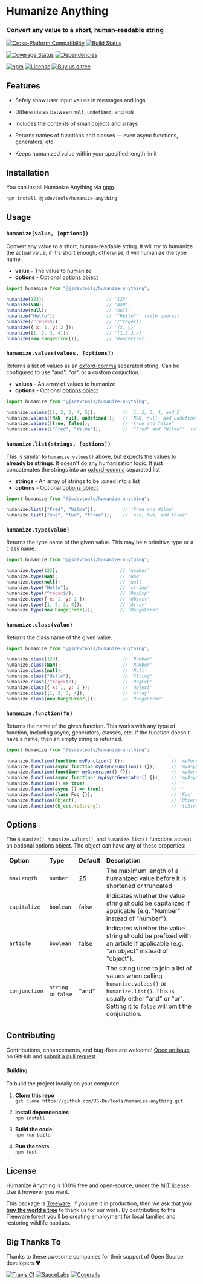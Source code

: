 Humanize Anything
======================================
### Convert any value to a short, human-readable string

[![Cross-Platform Compatibility](https://jstools.dev/img/badges/os-badges.svg)](https://github.com/JS-DevTools/humanize-anything/blob/master/.github/workflows/CI-CD.yaml)
[![Build Status](https://github.com/JS-DevTools/humanize-anything/workflows/CI-CD/badge.svg)](https://github.com/JS-DevTools/humanize-anything/blob/master/.github/workflows/CI-CD.yaml)

[![Coverage Status](https://coveralls.io/repos/github/JS-DevTools/humanize-anything/badge.svg?branch=master)](https://coveralls.io/github/JS-DevTools/humanize-anything)
[![Dependencies](https://david-dm.org/JS-DevTools/humanize-anything.svg)](https://david-dm.org/JS-DevTools/humanize-anything)

[![npm](https://img.shields.io/npm/v/@jsdevtools/humanize-anything.svg)](https://www.npmjs.com/package/@jsdevtools/humanize-anything)
[![License](https://img.shields.io/npm/l/@jsdevtools/humanize-anything.svg)](LICENSE)
[![Buy us a tree](https://img.shields.io/badge/Treeware-%F0%9F%8C%B3-lightgreen)](https://plant.treeware.earth/JS-DevTools/humanize-anything)



Features
-----------------------
- Safely show user input values in messages and logs

- Differentiates between `null`, `undefined`, and `NaN`

- Includes the contents of small objects and arrays

- Returns names of functions and classes — even async functions, generators, etc.

- Keeps humanized value within your specified length limit



Installation
--------------------------
You can install Humanize Anything via [npm](https://docs.npmjs.com/about-npm/).

```bash
npm install @jsdevtools/humanize-anything
```



Usage
-------------------------------

### `humanize(value, [options])`
Convert any value to a short, human-readable string. It will try to humanize the actual value, if it's short enough; otherwise, it will humanize the type name.

- **value** - The value to humanize
- **options** - Optional [options object](#options)

```javascript
import humanize from "@jsdevtools/humanize-anything";

humanize(123);                       // '123'
humanize(NaN);                       // 'NaN'
humanize(null);                      // 'null'
humanize("Hello");                   // '"Hello"'  (with quotes)
humanize(/^regex$/);                 // '/^regex$/'
humanize({ x: 1, y: 2 });            // '{x, y}'
humanize([1, 2, 3, 4]);              // '[1,2,3,4]'
humanize(new RangeError());          // 'RangeError'
```

### `humanize.values(values, [options])`
Returns a list of values as an [oxford-comma](https://en.wikipedia.org/wiki/Serial_comma) separated string. Can be configured to use "and", "or", or a custom conjuction.

- **values** - An array of values to humanize
- **options** - Optional [options object](#options)

```javascript
import humanize from "@jsdevtools/humanize-anything";

humanize.values([1, 2, 3, 4, 5]);          // '1, 2, 3, 4, and 5'
humanize.values([NaN, null, undefined]);   // 'NaN, null, and undefined'
humanize.values([true, false]);            // 'true and false'
humanize.values(["Fred", "Wilma"]);        // '"Fred" and "Wilma"'  (with quotes)
```

### `humanize.list(strings, [options])`
This is similar to `humanize.values()` above, but expects the values to **already be strings**. It doesn't do any humanization logic. It just concatenates the strings into an [oxford-comma](https://en.wikipedia.org/wiki/Serial_comma) separated list

- **strings** - An array of strings to be joined into a list
- **options** - Optional [options object](#options)

```javascript
import humanize from "@jsdevtools/humanize-anything";

humanize.list(["Fred", "Wilma"]);          // 'Fred and Wilma'
humanize.list(["one", "two", "three"]);    // 'one, two, and three'
```


### `humanize.type(value)`
Returns the type name of the given value. This may be a primitive type or a class name.

```javascript
import humanize from "@jsdevtools/humanize-anything";

humanize.type(123);                       // 'number'
humanize.type(NaN);                       // 'NaN'
humanize.type(null);                      // 'null'
humanize.type("Hello");                   // 'string'
humanize.type(/^regex$/);                 // 'RegExp'
humanize.type({ x: 1, y: 2 });            // 'Object'
humanize.type([1, 2, 3, 4]);              // 'Array'
humanize.type(new RangeError());          // 'RangeError'
```


### `humanize.class(value)`
Returns the class name of the given value.

```javascript
import humanize from "@jsdevtools/humanize-anything";

humanize.class(123);                       // 'Number'
humanize.class(NaN);                       // 'Number'
humanize.class(null);                      // 'Null'
humanize.class("Hello");                   // 'String'
humanize.class(/^regex$/);                 // 'RegExp'
humanize.class({ x: 1, y: 2 });            // 'Object'
humanize.class([1, 2, 3, 4]);              // 'Array'
humanize.class(new RangeError());          // 'RangeError'
```


### `humanize.function(fn)`
Returns the name of the given function. This works with any type of function, including async, generators, classes, etc. If the function doesn't have a name, then an empty string is returned.

```javascript
import humanize from "@jsdevtools/humanize-anything";

humanize.function(function myFunction() {});                 // 'myFunction'
humanize.function(async function myAsyncFunction() {});      // 'myAsyncFunction'
humanize.function(function* myGenerator() {});               // 'myGenerator'
humanize.function(async function* myAsyncGenerator() {});    // 'myAsyncGenerator'
humanize.function(() => true);                               // ''
humanize.function(async () => true);                         // ''
humanize.function(class Foo {});                             // 'Foo'
humanize.function(Object);                                   // 'Object'
humanize.function(Object.toString);                          // 'toString'
```



Options
--------------------------
The `humanize()`, `humanize.values()`, and `humanize.list()` functions accept an optional options object. The object can have any of these properties:

|Option            |Type                 |Default     |Description
|:-----------------|:--------------------|:-----------|:-----------------------------------------
|`maxLength`       |`number`             |25          |The maximum length of a humanized value before it is shortened or truncated
|`capitalize`      |`boolean`            |false       |Indicates whether the value string should be capitalized if applicable (e.g. "Number" instead of "number").
|`article`         |`boolean`            |false       |Indicates whether the value string should be prefixed with an article if applicable (e.g. "an object" instead of "object").
|`conjunction`     |`string` or `false`  |"and"       |The string used to join a list of values when calling `humanize.values()` or `humanize.list()`. This is usually either "and" or "or". Setting it to `false` will omit the conjunction.



Contributing
--------------------------
Contributions, enhancements, and bug-fixes are welcome!  [Open an issue](https://github.com/JS-DevTools/humanize-anything/issues) on GitHub and [submit a pull request](https://github.com/JS-DevTools/humanize-anything/pulls).

#### Building
To build the project locally on your computer:

1. __Clone this repo__<br>
`git clone https://github.com/JS-DevTools/humanize-anything.git`

2. __Install dependencies__<br>
`npm install`

3. __Build the code__<br>
`npm run build`

4. __Run the tests__<br>
`npm test`



License
--------------------------
Humanize Anything is 100% free and open-source, under the [MIT license](LICENSE). Use it however you want.

This package is [Treeware](http://treeware.earth). If you use it in production, then we ask that you [**buy the world a tree**](https://plant.treeware.earth/JS-DevTools/humanize-anything) to thank us for our work. By contributing to the Treeware forest you’ll be creating employment for local families and restoring wildlife habitats.



Big Thanks To
--------------------------
Thanks to these awesome companies for their support of Open Source developers ❤

[![Travis CI](https://jstools.dev/img/badges/travis-ci.svg)](https://travis-ci.com)
[![SauceLabs](https://jstools.dev/img/badges/sauce-labs.svg)](https://saucelabs.com)
[![Coveralls](https://jstools.dev/img/badges/coveralls.svg)](https://coveralls.io)
